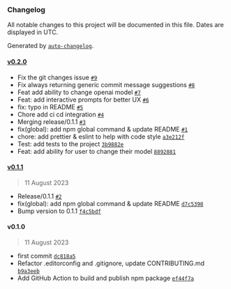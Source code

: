 ### Changelog

All notable changes to this project will be documented in this file. Dates are displayed in UTC.

Generated by [`auto-changelog`](https://github.com/CookPete/auto-changelog).

#### [v0.2.0](https://github.com/krjordan/GitLexJS/compare/v0.1.1...v0.2.0)

- Fix the git changes issue [`#9`](https://github.com/krjordan/GitLexJS/pull/9)
- Fix always returning generic commit message suggestions [`#8`](https://github.com/krjordan/GitLexJS/pull/8)
- Feat add ability to change openai model [`#7`](https://github.com/krjordan/GitLexJS/pull/7)
- Feat: add interactive prompts for better UX [`#6`](https://github.com/krjordan/GitLexJS/pull/6)
- fix: typo in README [`#5`](https://github.com/krjordan/GitLexJS/pull/5)
- Chore add ci cd integration [`#4`](https://github.com/krjordan/GitLexJS/pull/4)
- Merging release/0.1.1 [`#3`](https://github.com/krjordan/GitLexJS/pull/3)
- fix(global): add npm global command & update README [`#1`](https://github.com/krjordan/GitLexJS/pull/1)
- chore: add prettier & eslint to help with code style [`a3e212f`](https://github.com/krjordan/GitLexJS/commit/a3e212f5808e8c40678810e3247da47e8b8f12de)
- Test: add tests to the project [`3b9882e`](https://github.com/krjordan/GitLexJS/commit/3b9882edc144ef3cfe9deabbee4735f68f45adcb)
- Feat: add ability for user to change their model [`8892881`](https://github.com/krjordan/GitLexJS/commit/88928812522722521c48f8287e7ab34d6dfaf095)

#### [v0.1.1](https://github.com/krjordan/GitLexJS/compare/v0.1.0...v0.1.1)

> 11 August 2023

- Release/0.1.1 [`#2`](https://github.com/krjordan/GitLexJS/pull/2)
- fix(global): add npm global command & update README [`d7c5398`](https://github.com/krjordan/GitLexJS/commit/d7c5398f4226ef6c5b217deb0c88ed339330805a)
- Bump version to 0.1.1 [`f4c5bdf`](https://github.com/krjordan/GitLexJS/commit/f4c5bdf89fb27aeaccddd4f15d888811c874cc28)

#### v0.1.0

> 11 August 2023

- first commit [`dc818a5`](https://github.com/krjordan/GitLexJS/commit/dc818a5e54429c08389ee9fd08df83809d72efd8)
- Refactor .editorconfig and .gitignore, update CONTRIBUTING.md [`b9a3eeb`](https://github.com/krjordan/GitLexJS/commit/b9a3eeb27ad5665c0f71c526961b0d5446a2d597)
- Add GitHub Action to build and publish npm package [`ef44f7a`](https://github.com/krjordan/GitLexJS/commit/ef44f7a8f4221210a219ac87007e6297698248d7)
